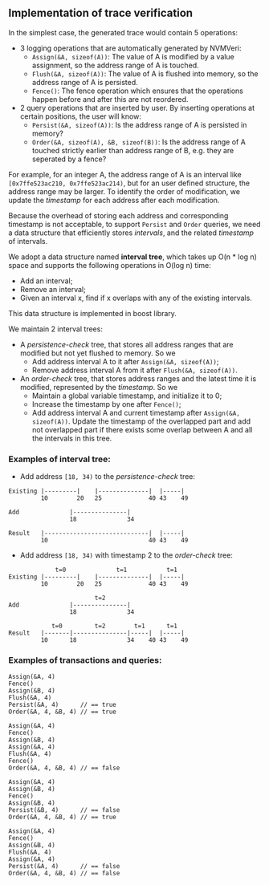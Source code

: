 ## Implementation of trace verification

In the simplest case, the generated trace would contain 5 operations:
* 3 logging operations that are automatically generated by NVMVeri:
	* `Assign(&A, sizeof(A))`: The value of A is modified by a value assignment, so the address range of A is touched.
	* `Flush(&A, sizeof(A))`:	The value of A is flushed into memory, so the address range of A is persisted.
	* `Fence()`: The fence operation which ensures that the operations happen before and after this are not reordered.
* 2 query operations that are inserted by user. By inserting operations at certain positions, the user will know:
	* `Persist(&A, sizeof(A))`: Is the address range of A is persisted in memory?
	* `Order(&A, sizeof(A), &B, sizeof(B))`: Is the address range of A touched strictly earlier than address range of B, e.g. they are seperated by a fence?

For example, for an integer A, the address range of A is an interval like `[0x7ffe523ac210, 0x7ffe523ac214)`, but for an user defined structure, the address range may be larger. To identify the order of modification, we update the *timestamp* for each address after each modification.

Because the overhead of storing each address and corresponding timestamp is not acceptable, to support `Persist` and `Order` queries, we need a data structure that efficiently stores *intervals*, and the related *timestamp* of intervals.

We adopt a data structure named **interval tree**, which takes up O(n \* log n) space and supports the following operations in O(log n) time:
* Add an interval;
* Remove an interval;
* Given an interval x, find if x overlaps with any of the existing intervals.

This data structure is implemented in boost library.

We maintain 2 interval trees:
* A *persistence-check* tree, that stores all address ranges that are modified but not yet flushed to memory. So we
	* Add address interval A to it after `Assign(&A, sizeof(A))`;
	* Remove address interval A from it after `Flush(&A, sizeof(A))`.
* An *order-check* tree, that stores address ranges and the latest time it is modified, represented by the *timestamp*. So we
	* Maintain a global variable timestamp, and initialize it to 0;
	* Increase the timestamp by one after `Fence()`;
	* Add address interval A and current timestamp after `Assign(&A, sizeof(A))`. Update the timestamp of the overlapped part and add not overlapped part if there exists some overlap between A and all the intervals in this tree.
	
### Examples of interval tree:
* Add address `[18, 34)` to the *persistence-check* tree:
```
Existing |---------|    |--------------|  |-----|
         10        20   25             40 43    49
		 
Add              |---------------|
                 18              34
				 
Result   |-----------------------------|  |-----|
         10                            40 43    49
```

* Add address `[18, 34)` with timestamp 2 to the *order-check* tree:
```
             t=0              t=1           t=1
Existing |---------|    |--------------|  |-----|
         10        20   25             40 43    49

                        t=2
Add              |---------------|
                 18              34
	
            t=0         t=2        t=1      t=1 	
Result   |-------|---------------|-----|  |-----|
         10      18              34    40 43    49
```
### Examples of transactions and queries:
```
Assign(&A, 4)
Fence()
Assign(&B, 4)
Flush(&A, 4)
Persist(&A, 4)		// == true
Order(&A, 4, &B, 4)	// == true
```
```
Assign(&A, 4)
Fence()
Assign(&B, 4)
Assign(&A, 4)
Flush(&A, 4)
Fence()
Order(&A, 4, &B, 4)	// == false
```
```
Assign(&A, 4)
Assign(&B, 4)
Fence()
Assign(&B, 4)
Persist(&B, 4)		// == false
Order(&A, 4, &B, 4)	// == true
```
```
Assign(&A, 4)
Fence()
Assign(&B, 4)
Flush(&A, 4)
Assign(&A, 4)
Persist(&A, 4)		// == false
Order(&A, 4, &B, 4)	// == false
```
